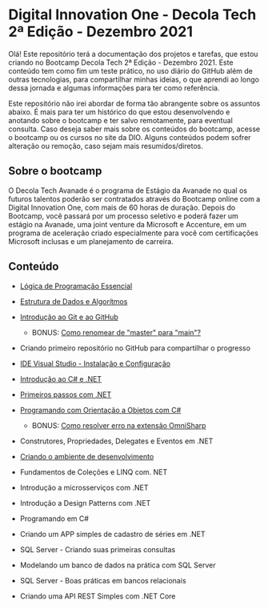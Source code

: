 # Digital Innovation One - Decola Tech 2ª Edição - Dezembro 2021

Olá! Este repositório terá a documentação dos projetos e tarefas, que estou criando no Bootcamp Decola Tech 2ª Edição - Dezembro 2021. Este conteúdo tem como fim um teste prático, no uso diário do GitHub além de outras tecnologias, para compartilhar minhas ideias, o que aprendi ao longo dessa jornada e algumas informações para ter como referência. 

Este repositório não irei abordar de forma tão abrangente sobre os assuntos abaixo. É mais para ter um histórico do que estou desenvolvendo e anotando sobre o bootcamp e ter salvo remotamente, para eventual consulta. Caso deseja saber mais sobre os conteúdos do bootcamp, acesse o bootcamp ou os cursos no site da DIO. Alguns conteúdos podem sofrer alteração ou remoção, caso sejam mais resumidos/diretos. 

## Sobre o bootcamp

O Decola Tech Avanade é o programa de Estágio da Avanade no qual os futuros talentos poderão ser contratados através do Bootcamp online com a Digital Innovation One, com mais de 60 horas de duração. Depois do Bootcamp, você passará por um processo seletivo e poderá fazer um estágio na Avanade, uma joint venture da Microsoft e Accenture, em um programa de aceleração criado especialmente para você com certificações Microsoft inclusas e um planejamento de carreira.

## Conteúdo

* [Lógica de Programação Essencial](Lógica%20de%20Programação%20Essencial/)
* [Estrutura de Dados e Algorítmos](Estrutura%20de%20Dados%20e%20Algorítmos/)
* [Introdução ao Git e ao GitHub](Introdução%20ao%20Git%20e%20ao%20GitHub/)
  
  * BONUS: [Como renomear de "master" para "main"?](Introdução%20ao%20Git%20e%20ao%20GitHub/Renomear%20Branch/README.md)
* Criando primeiro repositório no GitHub para compartilhar o progresso
* [IDE Visual Studio - Instalação e Configuração](IDE%20Visual%20Studio%20-%20Instalação%20e%20Configuração/)
* [Introdução ao C# e .NET](Introdução%20ao%20C%23%20e%20.NET/)
* [Primeiros passos com .NET](Primeiros%20passos%20com%20.NET/)
* [Programando com Orientação a Objetos com C#](Programando%20com%20Orientação%20a%20Objetos%20com%20C#/README.md)
  * BONUS: [Como resolver erro na extensão OmniSharp](Programando%20com%20Orientação%20a%20Objetos%20com%20C#/Fix%20para%20extensão%20OmniSharp/README.md)
* Construtores, Propriedades, Delegates e Eventos em .NET
* [Criando o ambiente de desenvolvimento](Criando%20o%20ambiente%20de%20desenvolvimento/)
* Fundamentos de Coleções e LINQ com. NET
* Introdução a microsserviços com .NET
* Introdução a Design Patterns com .NET
* Programando em C#
* Criando um APP simples de cadastro de séries em .NET
* SQL Server - Criando suas primeiras consultas
* Modelando um banco de dados na prática com SQL Server
* SQL Server - Boas práticas em bancos relacionais
* Criando uma API REST Simples com .NET Core
